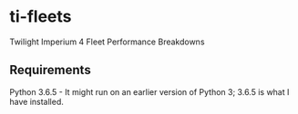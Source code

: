 # ti-fleets
TwiIight Imperium 4 Fleet Performance Breakdowns

## Requirements

Python 3.6.5 - It might run on an earlier version of Python 3; 3.6.5 is what I have installed.